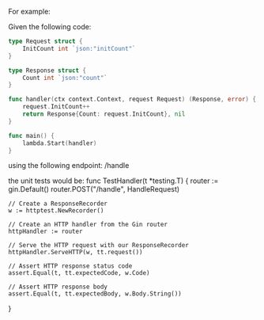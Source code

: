 For example:

Given the following code:

```go
type Request struct {
	InitCount int `json:"initCount"`
}

type Response struct {
	Count int `json:"count"`
}

func handler(ctx context.Context, request Request) (Response, error) {
	request.InitCount++
	return Response{Count: request.InitCount}, nil
}

func main() {
	lambda.Start(handler)
}
```

using the following endpoint:
/handle

the unit tests would be:
func TestHandler(t *testing.T) {
    router := gin.Default()
    router.POST("/handle", HandleRequest)

    // Create a ResponseRecorder
    w := httptest.NewRecorder()

    // Create an HTTP handler from the Gin router
    httpHandler := router

    // Serve the HTTP request with our ResponseRecorder
    httpHandler.ServeHTTP(w, tt.request())

    // Assert HTTP response status code
    assert.Equal(t, tt.expectedCode, w.Code)

    // Assert HTTP response body
    assert.Equal(t, tt.expectedBody, w.Body.String())

}
